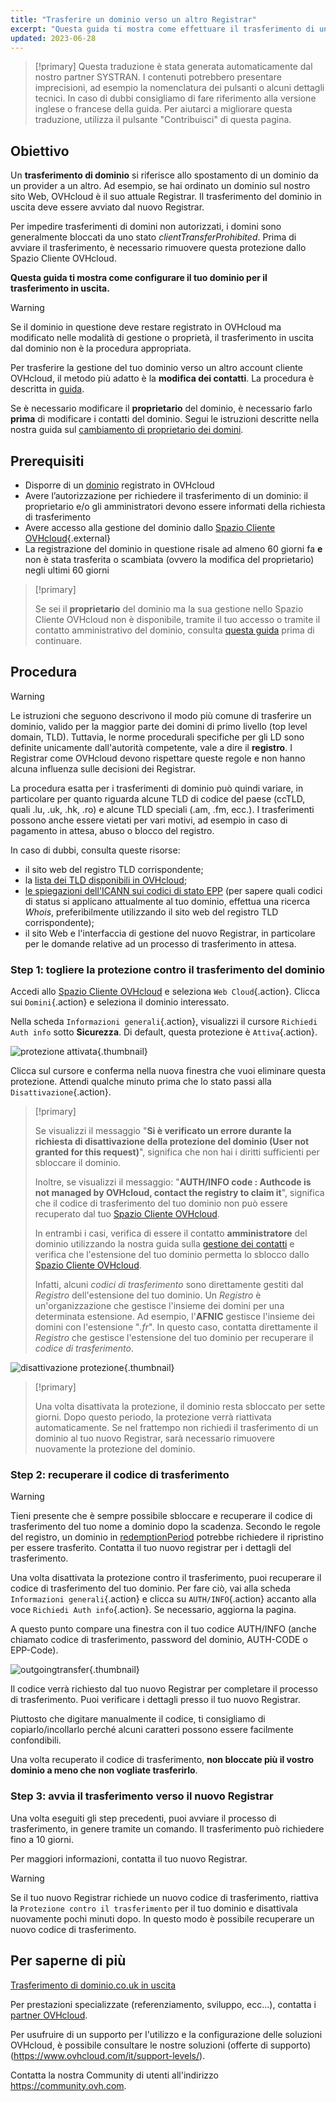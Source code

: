 ```yaml
---
title: "Trasferire un dominio verso un altro Registrar"
excerpt: "Questa guida ti mostra come effettuare il trasferimento di un dominio OVHcloud verso un altro provider"
updated: 2023-06-28
---
```


> [!primary]
> Questa traduzione è stata generata automaticamente dal nostro partner SYSTRAN. I contenuti potrebbero presentare imprecisioni, ad esempio la nomenclatura dei pulsanti o alcuni dettagli tecnici. In caso di dubbi consigliamo di fare riferimento alla versione inglese o francese della guida. Per aiutarci a migliorare questa traduzione, utilizza il pulsante "Contribuisci" di questa pagina.
>

## Obiettivo

Un **trasferimento di dominio** si riferisce allo spostamento di un dominio da un provider a un altro. Ad esempio, se hai ordinato un dominio sul nostro sito Web, OVHcloud è il suo attuale Registrar. Il trasferimento del dominio in uscita deve essere avviato dal nuovo Registrar.

Per impedire trasferimenti di domini non autorizzati, i domini sono generalmente bloccati da uno stato *clientTransferProhibited*. Prima di avviare il trasferimento, è necessario rimuovere questa protezione dallo Spazio Cliente OVHcloud.

**Questa guida ti mostra come configurare il tuo dominio per il trasferimento in uscita.**

> [!warning]
>
> Se il dominio in questione deve restare registrato in OVHcloud ma modificato nelle modalità di gestione o proprietà, il trasferimento in uscita dal dominio non è la procedura appropriata.
>
> Per trasferire la gestione del tuo dominio verso un altro account cliente OVHcloud, il metodo più adatto è la **modifica dei contatti**. La procedura è descritta in [guida](/pages/account/customer/managing_contacts).
>
> Se è necessario modificare il **proprietario** del dominio, è necessario farlo **prima** di modificare i contatti del dominio. Segui le istruzioni descritte nella nostra guida sul [cambiamento di proprietario dei domini](/pages/web/domains/trade_domain).
>

## Prerequisiti

- Disporre di un [dominio](https://www.ovhcloud.com/it/domains/) registrato in OVHcloud
- Avere l’autorizzazione per richiedere il trasferimento di un dominio: il proprietario e/o gli amministratori devono essere informati della richiesta di trasferimento
- Avere accesso alla gestione del dominio dallo [Spazio Cliente OVHcloud](https://www.ovh.com/auth/?action=gotomanager&from=https://www.ovh.it/&ovhSubsidiary=it){.external}
- La registrazione del dominio in questione risale ad almeno 60 giorni fa **e** non è stata trasferita o scambiata (ovvero la modifica del proprietario) negli ultimi 60 giorni

> [!primary]
>
> Se sei il **proprietario** del dominio ma la sua gestione nello Spazio Cliente OVHcloud non è disponibile, tramite il tuo accesso o tramite il contatto amministrativo del dominio, consulta [questa guida](/pages/account/customer/managing_contacts#caso-specifico-di-un-proprietario-di-dominio) prima di continuare.
>

## Procedura

> [!warning]
>
> Le istruzioni che seguono descrivono il modo più comune di trasferire un dominio, valido per la maggior parte dei domini di primo livello (top level domain, TLD). Tuttavia, le norme procedurali specifiche per gli LD sono definite unicamente dall'autorità competente, vale a dire il **registro**. I Registrar come OVHcloud devono rispettare queste regole e non hanno alcuna influenza sulle decisioni dei Registrar.
>
> La procedura esatta per i trasferimenti di dominio può quindi variare, in particolare per quanto riguarda alcune TLD di codice del paese (ccTLD, quali .lu, .uk, .hk, .ro) e alcune TLD speciali (.am, .fm, ecc.). I trasferimenti possono anche essere vietati per vari motivi, ad esempio in caso di pagamento in attesa, abuso o blocco del registro.
>
> In caso di dubbi, consulta queste risorse:
>
> - il sito web del registro TLD corrispondente;
> - la [lista dei TLD disponibili in OVHcloud](https://www.ovhcloud.com/it/domains/tld/);
> - [le spiegazioni dell'ICANN sui codici di stato EPP](https://www.icann.org/resources/pages/epp-status-codes-2014-06-16-en) (per sapere quali codici di status si applicano attualmente al tuo dominio, effettua una ricerca *Whois*, preferibilmente utilizzando il sito web del registro TLD corrispondente);
> - il sito Web e l'interfaccia di gestione del nuovo Registrar, in particolare per le domande relative ad un processo di trasferimento in attesa.
>

### Step 1: togliere la protezione contro il trasferimento del dominio

Accedi allo [Spazio Cliente OVHcloud](https://www.ovh.com/auth/?action=gotomanager&from=https://www.ovh.it/&ovhSubsidiary=it) e seleziona `Web Cloud`{.action}. Clicca sui `Domini`{.action} e seleziona il dominio interessato.

Nella scheda `Informazioni generali`{.action}, visualizzi il cursore `Richiedi Auth info` sotto **Sicurezza**. Di default, questa protezione è `Attiva`{.action}.

![protezione attivata](images/outgoing-transfer-step1.png){.thumbnail}

Clicca sul cursore e conferma nella nuova finestra che vuoi eliminare questa protezione. Attendi qualche minuto prima che lo stato passi alla `Disattivazione`{.action}.

> [!primary]
>
> Se visualizzi il messaggio "**Si è verificato un errore durante la richiesta di disattivazione della protezione del dominio (User not granted for this request)**", significa che non hai i diritti sufficienti per sbloccare il dominio. 
>
> Inoltre, se visualizzi il messaggio: "**AUTH/INFO code : Authcode is not managed by OVHcloud, contact the registry to claim it**", significa che il codice di trasferimento del tuo dominio non può essere recuperato dal tuo [Spazio Cliente OVHcloud](https://www.ovh.com/auth/?action=gotomanager&from=https://www.ovh.it/&ovhSubsidiary=it).  
> 
> In entrambi i casi, verifica di essere il contatto **amministratore** del dominio utilizzando la nostra guida sulla [gestione dei contatti](/pages/account/customer/managing_contacts) e verifica che l'estensione del tuo dominio permetta lo sblocco dallo [Spazio Cliente OVHcloud](https://www.ovh.com/auth/?action=gotomanager&from=https://www.ovh.it/&ovhSubsidiary=it).
> 
> Infatti, alcuni *codici di trasferimento* sono direttamente gestiti dal *Registro* dell'estensione del tuo dominio. Un *Registro* è un'organizzazione che gestisce l'insieme dei domini per una determinata estensione. Ad esempio, l'**AFNIC** gestisce l'insieme dei domini con l'estensione "*.fr*". In questo caso, contatta direttamente il *Registro* che gestisce l'estensione del tuo dominio per recuperare il *codice di trasferimento*.
>

![disattivazione protezione](images/outgoing-transfer-step2.png){.thumbnail}

> [!primary]
>
> Una volta disattivata la protezione, il dominio resta sbloccato per sette giorni. Dopo questo periodo, la protezione verrà riattivata automaticamente. Se nel frattempo non richiedi il trasferimento di un dominio al tuo nuovo Registrar, sarà necessario rimuovere nuovamente la protezione del dominio.
>

### Step 2: recuperare il codice di trasferimento

> [!warning]
>
> Tieni presente che è sempre possibile sbloccare e recuperare il codice di trasferimento del tuo nome a dominio dopo la scadenza. Secondo le regole del registro, un dominio in [redemptionPeriod](https://www.icann.org/resources/pages/epp-status-codes-2014-06-16-en) potrebbe richiedere il ripristino per essere trasferito. Contatta il tuo nuovo registrar per i dettagli del trasferimento.
>

Una volta disattivata la protezione contro il trasferimento, puoi recuperare il codice di trasferimento del tuo dominio. Per fare ciò, vai alla scheda `Informazioni generali`{.action} e clicca su `AUTH/INFO`{.action} accanto alla voce `Richiedi Auth info`{.action}. Se necessario, aggiorna la pagina.

A questo punto compare una finestra con il tuo codice AUTH/INFO (anche chiamato codice di trasferimento, password del dominio, AUTH-CODE o EPP-Code).

![outgoingtransfer](images/outgoing-transfer-step3.png){.thumbnail}

Il codice verrà richiesto dal tuo nuovo Registrar per completare il processo di trasferimento. Puoi verificare i dettagli presso il tuo nuovo Registrar.

Piuttosto che digitare manualmente il codice, ti consigliamo di copiarlo/incollarlo perché alcuni caratteri possono essere facilmente confondibili.

Una volta recuperato il codice di trasferimento, **non bloccate più il vostro dominio a meno che non vogliate trasferirlo**.

### Step 3: avvia il trasferimento verso il nuovo Registrar

Una volta eseguiti gli step precedenti, puoi avviare il processo di trasferimento, in genere tramite un comando. Il trasferimento può richiedere fino a 10 giorni. 

Per maggiori informazioni, contatta il tuo nuovo Registrar.

> [!warning]
>
> Se il tuo nuovo Registrar richiede un nuovo codice di trasferimento, riattiva la `Protezione contro il trasferimento` per il tuo dominio e disattivala nuovamente pochi minuti dopo. In questo modo è possibile recuperare un nuovo codice di trasferimento.
>

## Per saperne di più

[Trasferimento di dominio.co.uk in uscita](/pages/web/domains/transfer_outgoing_couk)

Per prestazioni specializzate (referenziamento, sviluppo, ecc...), contatta i [partner OVHcloud](https://partner.ovhcloud.com/it/).

Per usufruire di un supporto per l'utilizzo e la configurazione delle soluzioni OVHcloud, è possibile consultare le nostre soluzioni (offerte di supporto)(https://www.ovhcloud.com/it/support-levels/).

Contatta la nostra Community di utenti all'indirizzo <https://community.ovh.com>.
